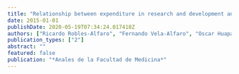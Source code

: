 ```yaml
---
title: "Relationship between expenditure in research and development and scientific production in Peru"
date: 2015-01-01
publishDate: 2020-05-19T07:34:24.017410Z
authors: ["Ricardo Robles-Alfaro", "Fernando Vela-Alfaro", "Oscar Huapaya-Huertas", "Horacio Chacón-Torrico"]
publication_types: ["2"]
abstract: ""
featured: false
publication: "*Anales de la Facultad de Medicina*"
---
```


